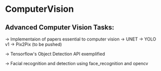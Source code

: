 # ComputerVision

## Advanced Computer Vision Tasks: 

-> Implementaion of papers essential to computer vision
      -> UNET
      -> YOLO v1
      -> Pix2Pix (to be pushed)
      
-> Tensorflow's Object Detection API exemplified

-> Facial recognition and detection using face_recognition and opencv
